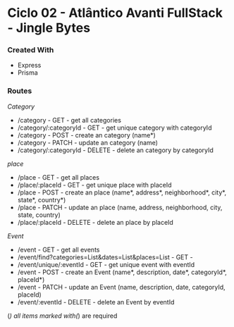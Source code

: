 # Ciclo 02 - Atlântico Avanti FullStack - Jingle Bytes


### Created With
- Express
- Prisma


### Routes
*Category*
- /category - GET - get all categories
- /category/:categoryId - GET - get unique category with categoryId
- /category - POST - create an category (name*)
- /category - PATCH - update an category (name)
- /category/:categoryId - DELETE - delete an category by categoryId

*place*
- /place - GET - get all places
- /place/:placeId - GET - get unique place with placeId
- /place - POST - create an place (name*, address*, neighborhood*, city*, state*, country*)
- /place - PATCH - update an place (name, address, neighborhood, city, state, country)
- /place/:placeId - DELETE - delete an place by placeId

*Event*
- /event - GET - get all events
- /event/find?categories=List<Uuid>&dates=List<Date>&places=List<Uuid> - GET - 
- /event/unique/:eventId - GET - get unique event with eventId
- /event - POST - create an Event (name*, description, date*, categoryId*, placeId*)
- /event - PATCH - update an Event (name, description, date, categoryId, placeId)
- /event/:eventId - DELETE - delete an Event by eventId



(*) all items marked with(*) are required